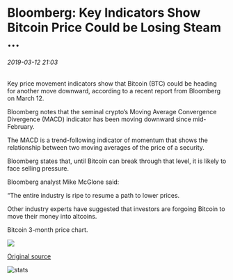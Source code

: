 # Bloomberg: Key Indicators Show Bitcoin Price Could be Losing Steam ...

###### 2019-03-12 21:03

Key price movement indicators show that Bitcoin (BTC) could be heading for another move downward, according to a recent report from Bloomberg on March 12.

Bloomberg notes that the seminal crypto’s Moving Average Convergence Divergence (MACD) indicator has been moving downward since mid-February.

The MACD is a trend-following indicator of momentum that shows the relationship between two moving averages of the price of a security.

Bloomberg states that, until Bitcoin can break through that level, it is likely to face selling pressure.

Bloomberg analyst Mike McGlone said:

“The entire industry is ripe to resume a path to lower prices.

Other industry experts have suggested that investors are forgoing Bitcoin to move their money into altcoins.

Bitcoin 3-month price chart.

![](https://s3.cointelegraph.com/storage/uploads/view/025d4af6e596ec062d5c88cc57715f52.jpeg)

[Original source](https://cointelegraph.com/news/bloomberg-key-indicators-show-bitcoin-price-could-be-losing-steam)

![stats](https://c.statcounter.com/11760860/0/a89fa40b/1/ "stats")